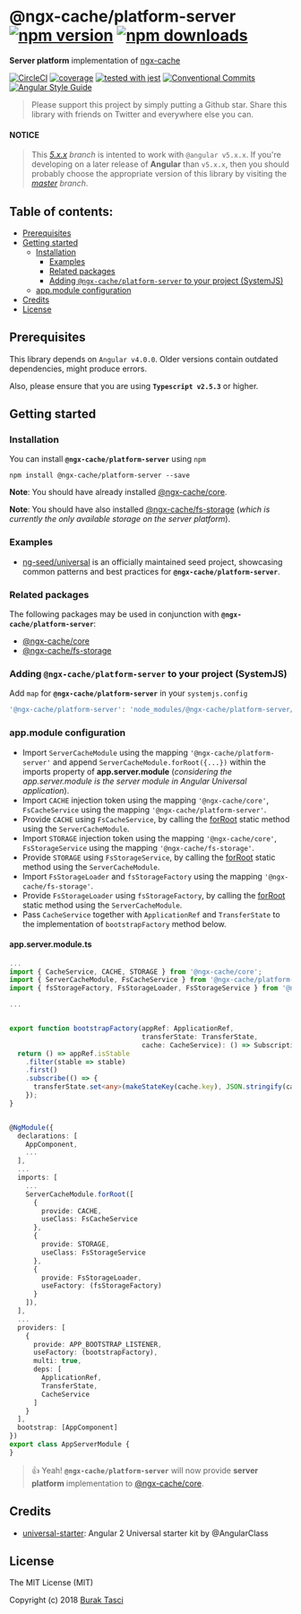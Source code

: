 # @ngx-cache/platform-server [![npm version](https://badge.fury.io/js/%40ngx-cache%2Fplatform-server.svg)](https://www.npmjs.com/package/@ngx-cache/platform-server) [![npm downloads](https://img.shields.io/npm/dm/%40ngx-cache%2Fplatform-server.svg)](https://www.npmjs.com/package/@ngx-cache/platform-server)
**Server platform** implementation of [ngx-cache]

[![CircleCI](https://circleci.com/gh/fulls1z3/ngx-cache.svg?style=shield)](https://circleci.com/gh/fulls1z3/ngx-cache)
[![coverage](https://codecov.io/github/fulls1z3/ngx-cache/coverage.svg?branch=master)](https://codecov.io/gh/fulls1z3/ngx-cache)
[![tested with jest](https://img.shields.io/badge/tested_with-jest-99424f.svg)](https://github.com/facebook/jest)
[![Conventional Commits](https://img.shields.io/badge/Conventional%20Commits-1.0.0-yellow.svg)](https://conventionalcommits.org)
[![Angular Style Guide](https://mgechev.github.io/angular2-style-guide/images/badge.svg)](https://angular.io/styleguide)

> Please support this project by simply putting a Github star. Share this library with friends on Twitter and everywhere else you can.

#### NOTICE
> This *[5.x.x] branch* is intented to work with `@angular v5.x.x`. If you're developing on a later release of **Angular**
than `v5.x.x`, then you should probably choose the appropriate version of this library by visiting the *[master] branch*.

## Table of contents:
- [Prerequisites](#prerequisites)
- [Getting started](#getting-started)
  - [Installation](#installation)
	- [Examples](#examples)
	- [Related packages](#related-packages)
	- [Adding `@ngx-cache/platform-server` to your project (SystemJS)](#adding-systemjs)
  - [app.module configuration](#appmodule-config)
- [Credits](#credits)
- [License](#license)

## <a name="prerequisites"></a> Prerequisites
This library depends on `Angular v4.0.0`. Older versions contain outdated dependencies, might produce errors.

Also, please ensure that you are using **`Typescript v2.5.3`** or higher.

## <a name="getting-started"> Getting started
### <a name="installation"> Installation
You can install **`@ngx-cache/platform-server`** using `npm`
```
npm install @ngx-cache/platform-server --save
```

**Note**: You should have already installed [@ngx-cache/core].

**Note**: You should have also installed [@ngx-cache/fs-storage] (*which is currently the only available storage on the
server platform*).

### <a name="examples"></a> Examples
- [ng-seed/universal] is an officially maintained seed project, showcasing common patterns and best practices for **`@ngx-cache/platform-server`**.

### <a name="related-packages"></a> Related packages
The following packages may be used in conjunction with **`@ngx-cache/platform-server`**:
- [@ngx-cache/core]
- [@ngx-cache/fs-storage]

### <a name="adding-systemjs"></a> Adding `@ngx-cache/platform-server` to your project (SystemJS)
Add `map` for **`@ngx-cache/platform-server`** in your `systemjs.config`
```javascript
'@ngx-cache/platform-server': 'node_modules/@ngx-cache/platform-server/bundles/platform-server.umd.min.js'
```

### <a name="appmodule-config"></a> app.module configuration
- Import `ServerCacheModule`  using the mapping `'@ngx-cache/platform-server'` and append `ServerCacheModule.forRoot({...})`
within the imports property of **app.server.module** (*considering the app.server.module is the server module in Angular
Universal application*).
- Import `CACHE` injection token using the mapping `'@ngx-cache/core'`, `FsCacheService` using the mapping `'@ngx-cache/platform-server'`.
- Provide `CACHE` using `FsCacheService`, by calling the [forRoot] static method using the `ServerCacheModule`.
- Import `STORAGE` injection token using the mapping `'@ngx-cache/core'`, `FsStorageService` using the mapping `'@ngx-cache/fs-storage'`.
- Provide `STORAGE` using `FsStorageService`, by calling the [forRoot] static method using the `ServerCacheModule`.
- Import `FsStorageLoader` and `fsStorageFactory` using the mapping `'@ngx-cache/fs-storage'`.
- Provide `FsStorageLoader` using `fsStorageFactory`, by calling the [forRoot] static method using the `ServerCacheModule`.
- Pass `CacheService` together with `ApplicationRef` and `TransferState` to the implementation of `bootstrapFactory` method
below.

#### app.server.module.ts
```TypeScript
...
import { CacheService, CACHE, STORAGE } from '@ngx-cache/core';
import { ServerCacheModule, FsCacheService } from '@ngx-cache/platform-server';
import { fsStorageFactory, FsStorageLoader, FsStorageService } from '@ngx-cache/fs-storage';

...


export function bootstrapFactory(appRef: ApplicationRef,
                                 transferState: TransferState,
                                 cache: CacheService): () => Subscription {
  return () => appRef.isStable
    .filter(stable => stable)
    .first()
    .subscribe(() => {
      transferState.set<any>(makeStateKey(cache.key), JSON.stringify(cache.dehydrate()));
    });
}


@NgModule({
  declarations: [
    AppComponent,
    ...
  ],
  ...
  imports: [
    ...
    ServerCacheModule.forRoot([
      {
        provide: CACHE,
        useClass: FsCacheService
      },
      {
        provide: STORAGE,
        useClass: FsStorageService
      },
      {
        provide: FsStorageLoader,
        useFactory: (fsStorageFactory)
      }
    ]),
  ],
  ...
  providers: [
    {
      provide: APP_BOOTSTRAP_LISTENER,
      useFactory: (bootstrapFactory),
      multi: true,
      deps: [
        ApplicationRef,
        TransferState,
        CacheService
      ]
    }
  ],
  bootstrap: [AppComponent]
})
export class AppServerModule {
}
```

> :+1: Yeah! **`@ngx-cache/platform-server`** will now provide **server platform** implementation to [@ngx-cache/core].

## <a name="credits"></a> Credits
- [universal-starter](https://github.com/angular/universal-starter): Angular 2 Universal starter kit by @AngularClass

## <a name="license"></a> License
The MIT License (MIT)

Copyright (c) 2018 [Burak Tasci]

[master]: https://github.com/ngx-cache/core/tree/master
[5.x.x]: https://github.com/ngx-cache/core/tree/5.x.x
[ngx-cache]: https://github.com/fulls1z3/ngx-cache
[ng-seed/universal]: https://github.com/ng-seed/universal
[@ngx-cache/core]: https://github.com/fulls1z3/ngx-cache/tree/master/packages/@ngx-cache/core
[@ngx-cache/fs-storage]: https://github.com/fulls1z3/ngx-cache/tree/master/packages/@ngx-cache/fs-storage
[forRoot]: https://angular.io/docs/ts/latest/guide/ngmodule.html#!#core-for-root
[Burak Tasci]: https://github.com/fulls1z3
